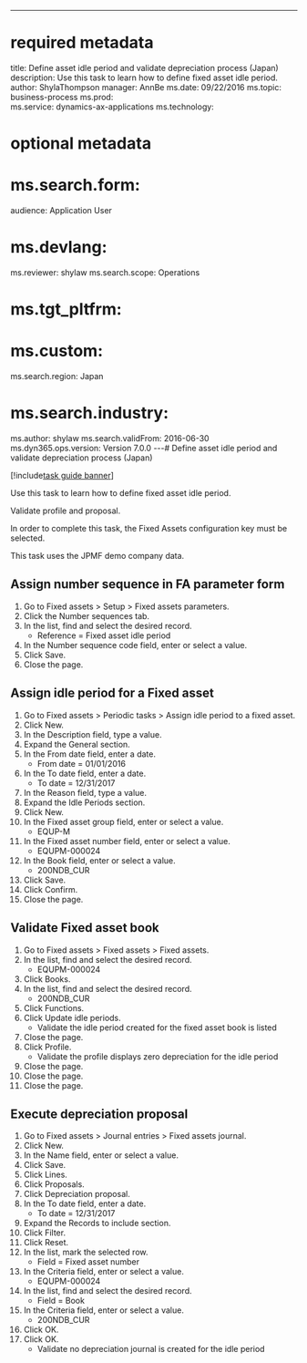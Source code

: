 --- 
# required metadata 
 
title: Define asset idle period and validate depreciation process (Japan)
description: Use this task to learn how to define fixed asset idle period. 
author: ShylaThompson
manager: AnnBe 
ms.date: 09/22/2016
ms.topic: business-process 
ms.prod:  
ms.service: dynamics-ax-applications 
ms.technology:  
 
# optional metadata 
 
# ms.search.form:   
audience: Application User 
# ms.devlang:  
ms.reviewer: shylaw
ms.search.scope: Operations 
# ms.tgt_pltfrm:  
# ms.custom:  
ms.search.region: Japan
# ms.search.industry: 
ms.author: shylaw
ms.search.validFrom: 2016-06-30 
ms.dyn365.ops.version: Version 7.0.0 
---# Define asset idle period and validate depreciation process (Japan)

[!include[task guide banner](../../includes/task-guide-banner.md)]

Use this task to learn how to define fixed asset idle period. 
Validate profile and proposal.

In order to complete this task, the Fixed Assets configuration key must be selected.

This task uses the JPMF demo company data.


## Assign number sequence in FA parameter form
1. Go to Fixed assets > Setup > Fixed assets parameters.
2. Click the Number sequences tab.
3. In the list, find and select the desired record.
    * Reference = Fixed asset idle period  
4. In the Number sequence code field, enter or select a value.
5. Click Save.
6. Close the page.

## Assign idle period for a Fixed asset
1. Go to Fixed assets > Periodic tasks > Assign idle period to a fixed asset.
2. Click New.
3. In the Description field, type a value.
4. Expand the General section.
5. In the From date field, enter a date.
    * From date = 01/01/2016  
6. In the To date field, enter a date.
    * To date = 12/31/2017  
7. In the Reason field, type a value.
8. Expand the Idle Periods section.
9. Click New.
10. In the Fixed asset group field, enter or select a value.
    * EQUP-M  
11. In the Fixed asset number field, enter or select a value.
    * EQUPM-000024  
12. In the Book field, enter or select a value.
    * 200NDB_CUR  
13. Click Save.
14. Click Confirm.
15. Close the page.

## Validate Fixed asset book
1. Go to Fixed assets > Fixed assets > Fixed assets.
2. In the list, find and select the desired record.
    * EQUPM-000024  
3. Click Books.
4. In the list, find and select the desired record.
    * 200NDB_CUR  
5. Click Functions.
6. Click Update idle periods.
    * Validate the idle period created for the fixed asset book is listed  
7. Close the page.
8. Click Profile.
    * Validate the profile displays zero depreciation for the idle period  
9. Close the page.
10. Close the page.
11. Close the page.

## Execute depreciation proposal
1. Go to Fixed assets > Journal entries > Fixed assets journal.
2. Click New.
3. In the Name field, enter or select a value.
4. Click Save.
5. Click Lines.
6. Click Proposals.
7. Click Depreciation proposal.
8. In the To date field, enter a date.
    * To date = 12/31/2017  
9. Expand the Records to include section.
10. Click Filter.
11. Click Reset.
12. In the list, mark the selected row.
    * Field = Fixed asset number  
13. In the Criteria field, enter or select a value.
    * EQUPM-000024  
14. In the list, find and select the desired record.
    * Field = Book  
15. In the Criteria field, enter or select a value.
    * 200NDB_CUR  
16. Click OK.
17. Click OK.
    * Validate no depreciation journal is created for the idle period  

